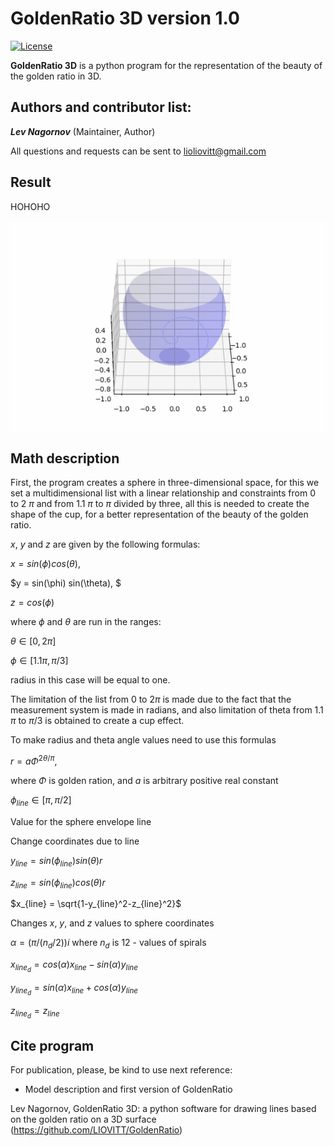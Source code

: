 GoldenRatio 3D version 1.0
====================
[![License](https://img.shields.io/badge/License-GPLv3-orange.svg)](https://github.com/)

**GoldenRatio 3D** is a python program for the representation of the beauty of the golden ratio in 3D. 

Authors and contributor list:
---
_**Lev Nagornov**_ (Maintainer, Author)

All questions and requests can be sent to lioliovitt@gmail.com  

Result
---

HOHOHO

![My Image](https://github.com/LIOVITT/GoldenRatio/blob/main/image.gif)


Math description
---
First, the program creates a sphere in three-dimensional space, for this we set a multidimensional list with a linear
relationship and constraints from 0 to 2 $\pi$ and from 1.1 $\pi$ to $\pi$ divided by three, all this is needed to create the shape
of the cup, for a better representation of the beauty of the golden ratio.

$x$, $y$ and $z$ are given by the following formulas:

$x = sin(\phi) cos(\theta),$

$y = sin(\phi) sin(\theta), $

$z = cos(\phi)$

where $\phi$ and $\theta$ are run in the ranges:

$\theta \in [0, 2\pi]$

$\phi \in [1.1 \pi,\pi/3]$

radius in this case will be equal to one.

The limitation of the list from 0 to $2\pi$ is made due to the fact that the measurement system is made in radians,
and also limitation of theta from 1.1 $\pi$ to $\pi/3$ is obtained to create a cup effect.

To make radius and theta angle values need to use this formulas

$r=a\Phi^{2\theta/\pi}$,

where $\Phi$ is golden ration, 
and $a$ is arbitrary positive real constant

$\phi_{line} \in [\pi, \pi/2]$

Value for the sphere envelope line


Change coordinates due to line

$y_{line} = sin(\phi_{line})sin(\theta)r$

$z_{line} = sin(\phi_{line})cos(\theta)r$

$x_{line} = \sqrt{1-y_{line}^2-z_{line}^2}$


Changes $x$, $y$, and $z$ values to sphere coordinates

$\alpha = (\pi/(n_d/2))i$
where $`n_d`$ is 12 - values of spirals

$x_{line_{d}} = cos(\alpha)x_{line} - sin(\alpha)y_{line}$

$y_{line_{d}} = sin(\alpha)x_{line} + cos(\alpha)y_{line}$

$z_{line_{d}} = z_{line}$


## Cite program

For publication, please, be kind to use next reference:

- Model description and first version of GoldenRatio

Lev Nagornov,  GoldenRatio 3D: a python software for drawing lines based on the golden ratio on a 3D surface (https://github.com/LIOVITT/GoldenRatio)

